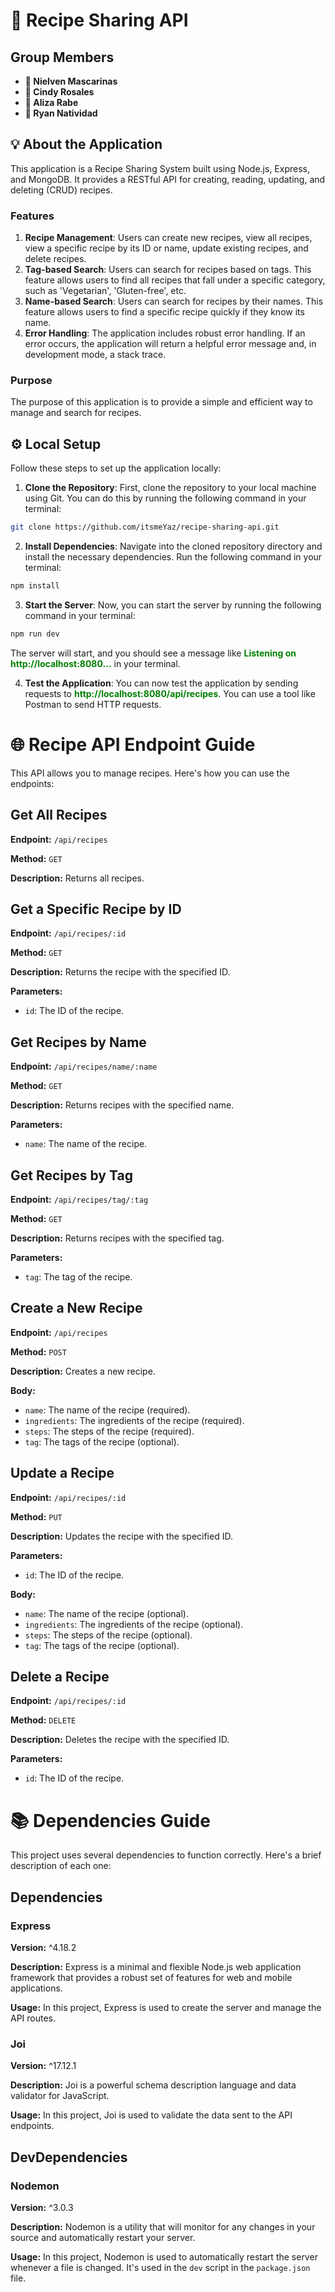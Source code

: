 # 🍔 Recipe Sharing API

## Group Members

- **👤 Nielven Mascarinas**
- **👤 Cindy Rosales**
- **👤 Aliza Rabe**
- **👤 Ryan Natividad**

## 💡 About the Application

This application is a Recipe Sharing System built using Node.js, Express, and MongoDB. It provides a RESTful API for creating, reading, updating, and deleting (CRUD) recipes.

### Features

1. **Recipe Management**: Users can create new recipes, view all recipes, view a specific recipe by its ID or name, update existing recipes, and delete recipes.
2. **Tag-based Search**: Users can search for recipes based on tags. This feature allows users to find all recipes that fall under a specific category, such as 'Vegetarian', 'Gluten-free', etc.
3. **Name-based Search**: Users can search for recipes by their names. This feature allows users to find a specific recipe quickly if they know its name.
4. **Error Handling**: The application includes robust error handling. If an error occurs, the application will return a helpful error message and, in development mode, a stack trace.

### Purpose

The purpose of this application is to provide a simple and efficient way to manage and search for recipes.

## ⚙ Local Setup

Follow these steps to set up the application locally:

1. **Clone the Repository**: First, clone the repository to your local machine using Git. You can do this by running the following command in your terminal:

```bash
git clone https://github.com/itsmeYaz/recipe-sharing-api.git
```

2. **Install Dependencies**: Navigate into the cloned repository directory and install the necessary dependencies. Run the following command in your terminal:

```bash
npm install
```

3. **Start the Server**: Now, you can start the server by running the following command in your terminal:

```bash
npm run dev
```

The server will start, and you should see a message like <span style="color:green"><strong>Listening on http://localhost:8080...</strong></span> in your terminal.

4. **Test the Application**: You can now test the application by sending requests to <span style="color:green"><strong>http://localhost:8080/api/recipes</strong></span>. You can use a tool like Postman to send HTTP requests.

# 🌐 Recipe API Endpoint Guide

This API allows you to manage recipes. Here's how you can use the endpoints:

## Get All Recipes

**Endpoint:** `/api/recipes`

**Method:** `GET`

**Description:** Returns all recipes.

## Get a Specific Recipe by ID

**Endpoint:** `/api/recipes/:id`

**Method:** `GET`

**Description:** Returns the recipe with the specified ID.

**Parameters:**

- `id`: The ID of the recipe.

## Get Recipes by Name

**Endpoint:** `/api/recipes/name/:name`

**Method:** `GET`

**Description:** Returns recipes with the specified name.

**Parameters:**

- `name`: The name of the recipe.

## Get Recipes by Tag

**Endpoint:** `/api/recipes/tag/:tag`

**Method:** `GET`

**Description:** Returns recipes with the specified tag.

**Parameters:**

- `tag`: The tag of the recipe.

## Create a New Recipe

**Endpoint:** `/api/recipes`

**Method:** `POST`

**Description:** Creates a new recipe.

**Body:**

- `name`: The name of the recipe (required).
- `ingredients`: The ingredients of the recipe (required).
- `steps`: The steps of the recipe (required).
- `tag`: The tags of the recipe (optional).

## Update a Recipe

**Endpoint:** `/api/recipes/:id`

**Method:** `PUT`

**Description:** Updates the recipe with the specified ID.

**Parameters:**

- `id`: The ID of the recipe.

**Body:**

- `name`: The name of the recipe (optional).
- `ingredients`: The ingredients of the recipe (optional).
- `steps`: The steps of the recipe (optional).
- `tag`: The tags of the recipe (optional).

## Delete a Recipe

**Endpoint:** `/api/recipes/:id`

**Method:** `DELETE`

**Description:** Deletes the recipe with the specified ID.

**Parameters:**

- `id`: The ID of the recipe.

# 📚 Dependencies Guide

This project uses several dependencies to function correctly. Here's a brief description of each one:

## Dependencies

### Express

**Version:** ^4.18.2

**Description:** Express is a minimal and flexible Node.js web application framework that provides a robust set of features for web and mobile applications.

**Usage:** In this project, Express is used to create the server and manage the API routes.

### Joi

**Version:** ^17.12.1

**Description:** Joi is a powerful schema description language and data validator for JavaScript.

**Usage:** In this project, Joi is used to validate the data sent to the API endpoints.

## DevDependencies

### Nodemon

**Version:** ^3.0.3

**Description:** Nodemon is a utility that will monitor for any changes in your source and automatically restart your server.

**Usage:** In this project, Nodemon is used to automatically restart the server whenever a file is changed. It's used in the `dev` script in the `package.json` file.
